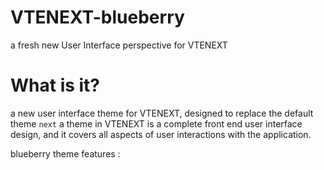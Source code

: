 # VTENEXT-blueberry
a fresh new User Interface perspective for VTENEXT

<h1>What is it?</h1>
a new user interface theme for VTENEXT, designed to replace the default theme <code>next</code>
a theme in VTENEXT is a complete front end user interface design, and it covers all aspects of user interactions with the application.

blueberry theme features :



